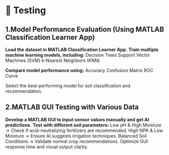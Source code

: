# 📌 Testing

## 1.Model Performance Evaluation (Using MATLAB Classification Learner App)
**Load the dataset in MATLAB Classification Learner App.**
**Train multiple machine learning models, including:**
Decision Trees
Support Vector Machines (SVM)
k-Nearest Neighbors (KNN)

**Compare model performance using:**
Accuracy
Confusion Matrix
ROC Curve

Select the best-performing model for soil classification and recommendation.

## 2.MATLAB GUI Testing with Various Data
**Develop a MATLAB GUI to input sensor values manually and get AI predictions.**
**Test with different soil parameters:**
Low pH & High Moisture → Check if acid-neutralizing fertilizers are recommended.
High NPK & Low Moisture → Ensure AI suggests irrigation techniques.
Balanced Soil Conditions → Validate normal crop recommendations.
Optimize GUI response time and visual output clarity.
